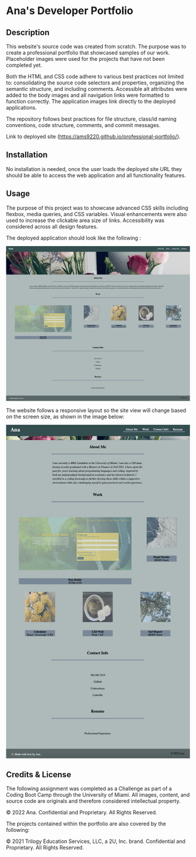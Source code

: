 # Ana's Developer Portfolio

## Description

This website's source code was created from scratch. The purpose was to create a professional portfolio that showcased samples of our work. Placeholder images were used for the projects that have not been completed yet.

Both the HTML and CSS code adhere to various best practices not limited to: consolidating the source code selectors and properties, organizing the semantic structure, and including comments. Accessible alt attributes were added to the body images and all navigation links were formatted to function correctly. The application images link directly to the deployed applications.

The repository follows best practices for file structure, class/id naming conventions, code structure, comments, and commit messages. 

Link to deployed site (https://ams9220.github.io/professional-portfolio/).


## Installation

No installation is needed, once the user loads the deployed site URL they should be able to access the web application and all functionality features. 


## Usage

The purpose of this project was to showcase advanced CSS skills including flexbox, media queries, and CSS variables. Visual enhancements were also used to increase the clickable area size of links. Accessibility was considered across all design features.

The deployed application should look like the following : 

![Ana's Developer Portfolio](assets/images/screenshot-1.png)

The website follows a responsive layout so the site view will change based on the screen size, as shown in the image below:

![Ana's Developer Portfolio](assets/images/screenshot-2.png)


## Credits & License

The following assignment was completed as a Challenge as part of a Coding Boot Camp through the University of Miami. All images, content, and source code are originals and therefore considered intellectual property.

© 2022 Ana. Confidential and Proprietary. All Rights Reserved.


The projects contained within the portfolio are also covered by the following:

© 2021 Trilogy Education Services, LLC, a 2U, Inc. brand. Confidential and Proprietary. All Rights Reserved.